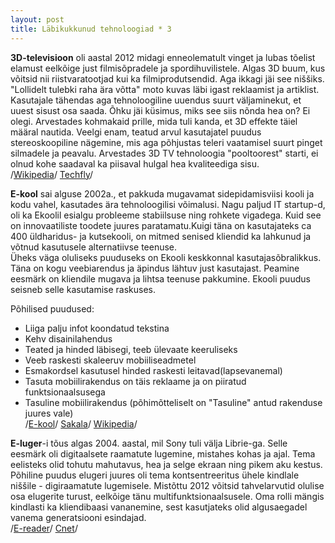 ```yaml
---
layout: post
title: Läbikukkunud tehnoloogiad * 3
---
```


**3D-televisioon** oli aastal 2012 midagi enneolematult vinget ja lubas tõelist elamust eelkõige just filmisõpradele ja spordihuvilistele. Algas 3D buum, kus võitsid nii riistvaratootjad kui ka filmiprodutsendid. Aga ikkagi jäi see niššiks. "Lollidelt tulebki raha ära võtta" moto kuvas läbi igast reklaamist ja artiklist.  
Kasutajale tähendas aga tehnoloogiline uuendus suurt väljaminekut, et uuest sisust osa saada. Õhku jäi küsimus, miks see siis nõnda hea on? Ei olegi. Arvestades kohmakaid prille, mida tuli kanda, et 3D effekte täiel määral nautida. Veelgi enam, teatud arvul kasutajatel puudus stereoskoopiline nägemine, mis aga põhjustas teleri vaatamisel suurt pinget silmadele ja peavalu.
Arvestades 3D TV tehnoloogia "pooltoorest" starti, ei olnud kohe saadaval ka piisaval hulgal hea kvaliteediga sisu.  
/[Wikipedia](https://en.wikipedia.org/wiki/3D_television)/ [Techfly](http://www.techfly.co.uk/2015/05/3d-tv-is-officially-dead-and-this-is-why-it-failed/)/

**E-kool** sai alguse 2002a., et pakkuda mugavamat sidepidamisviisi kooli ja kodu vahel, kasutades ära tehnoloogilisi võimalusi. Nagu paljud IT startup-d, oli ka Ekoolil esialgu probleeme stabiilsuse ning rohkete vigadega. Kuid see on innovaatiliste toodete juures paratamatu.Kuigi täna on kasutajateks ca 400 üldharidus- ja kutsekooli, on mitmed senised kliendid ka lahkunud ja võtnud kasutusele alternatiivse teenuse.  
Üheks väga oluliseks puuduseks on Ekooli keskkonnal kasutajasõbralikkus. Täna on kogu veebiarendus ja äpindus lähtuv just kasutajast. Peamine eesmärk on kliendile mugava ja lihtsa teenuse pakkumine. Ekooli puudus seisneb selle kasutamise raskuses.

Põhilised puudused:  
* Liiga palju infot koondatud tekstina  
* Kehv disainilahendus  
* Teated ja hinded läbisegi, teeb ülevaate keeruliseks  
* Veeb raskesti skaleeruv mobiiliseadmetel  
* Esmakordsel kasutusel hinded raskesti leitavad(lapsevanemal)  
* Tasuta mobiilirakendus on täis reklaame ja on piiratud funktsionaalsusega  
* Tasuline mobiilirakendus (põhimõtteliselt on "Tasuline" antud rakenduse juures vale)  
/[E-kool](www.ekool.ee)/ [Sakala](http://www.sakala.ajaleht.ee/982396/viljandlased-panid-ekooli-asemel-kaiku-stuudiumi)/ [Wikipedia](https://et.wikipedia.org/wiki/EKool)/

**E-luger**-i tõus algas 2004. aastal, mil Sony tuli välja Librie-ga. Selle eesmärk oli digitaalsete raamatute lugemine, mistahes kohas ja ajal. Tema eelisteks olid tohutu mahutavus, hea ja selge ekraan ning pikem aku kestus. Põhiline puudus elugeri juures oli tema kontsentreeritus ühele kindlale niššile - digiraamatute lugemisele. Mistõttu 2012 võitsid tahvelarvutid olulise osa elugerite turust, eelkõige tänu multifunktsionaalsusele. Oma rolli mängis kindlasti ka kliendibaasi vananemine, sest kasutjateks olid algusaegadel vanema generatsiooni esindajad.  
/[E-reader](https://en.wikipedia.org/wiki/E-reader)/ [Cnet](http://www.cnet.com/news/rip-e-book-readers-rise-of-tablets-drives-e-reader-drop/)/ 
